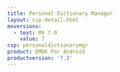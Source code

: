 ```yaml
---
title: Personal Dictionary Manager
layout: csp-detail.html
mxversions:
  - text: MX 7.0
    value: 7
csp: personaldictionarymgr
product: EMDK For Android
productversion: '7.3'
---
```


















